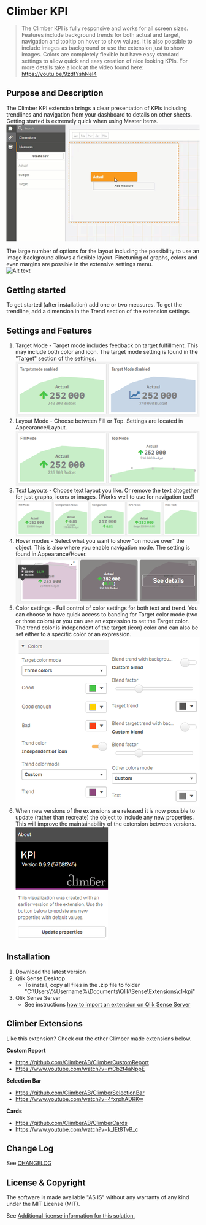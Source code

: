 # Climber KPI
>The Climber KPI is fully responsive and works for all screen sizes. Features include background trends for both actual and target, navigation and tooltip on hover to show values. It is also possible to include images as background or use the extension just to show images. Colors are completely flexible but have easy standard settings to allow quick and easy creation of nice looking KPIs. For more details take a look at the video found here: https://youtu.be/9zdfYshNel4

## Purpose and Description
The Climber KPI extension brings a clear presentation of KPIs including trendlines and navigation from your dashboard to details on other sheets. Getting started is extremely quick when using Master Items.  
![Alt text](./screenshots/samplevideo_CreateObject.gif?raw=true "Sample video of object creation")

The large number of options for the layout including the possibility to use an image background allows a flexible layout. Finetuning of graphs, colors and even margins are possible in the extensive settings menu.  
![Alt text](./screenshots/samplevideo_MainLayouts.gif?raw=true "Sample video of the main layout and hover options")

## Getting started
To get started (after installation) add one or two measures. To get the trendline, add a dimension in the Trend section of the extension settings. 

## Settings and Features
1. Target Mode - Target mode includes feedback on target fulfillment. This may include both color and icon. The target mode setting is found in the "Target" section of the settings.  
![Alt text](./screenshots/screenshot_TargetModeEnabledDisabled.PNG?raw=true "Target Mode Enabled/Disabled")
2. Layout Mode - Choose between Fill or Top. Settings are located in Appearance/Layout.   
![Alt text](./screenshots/screenshot_FillTopMode.PNG?raw=true "Fill or Top Layout Mode")
3. Text Layouts - Choose text layout you like. Or remove the text altogether for just graphs, icons or images. (Works well to use for navigation too!)  
![Alt text](./screenshots/screenshot_TextLayoutModes.PNG?raw=true "Text Layout Alternatives")
4. Hover modes - Select what you want to show "on mouse over" the object. This is also where you enable navigation mode. The setting is found in Appearance/Hover.  
![Alt text](./screenshots/screenshot_HoverModes.PNG?raw=true "Hover mode alternatives")
5. Color settings - Full control of color settings for both text and trend. You can choose to have quick access to banding for Target color mode (two or three colors) or you can use an expression to set the Target color. The trend color is independent of the target (icon) color and can also be set either to a specific color or an expression.  
![Alt text](./screenshots/screenshot_ColorSettings.PNG?raw=true "Color Settings")
5. When new versions of the extensions are released it is now possible to update (rather than recreate) the object to include any new properties. This will improve the maintainability of the extension between versions.  
![Alt text](./screenshots/screenshot_UpdateProperties.PNG?raw=true "Color Settings")

## Installation

1. Download the latest version
2. Qlik Sense Desktop
	* To install, copy all files in the .zip file to folder "C:\Users\\%Username%\Documents\Qlik\Sense\Extensions\cl-kpi"
3. Qlik Sense Server
	* See instructions [how to import an extension on Qlik Sense Server](http://help.qlik.com/en-US/sense/3.2/Subsystems/ManagementConsole/Content/import-extensions.htm)

## Climber Extensions
Like this extension? Check out the other Climber made extensions below.

**Custom Report**
* https://github.com/ClimberAB/ClimberCustomReport
* https://www.youtube.com/watch?v=mCb2t4aNppE

**Selection Bar**
* https://github.com/ClimberAB/ClimberSelectionBar
* https://www.youtube.com/watch?v=4fxrphADRKw

**Cards**
* https://github.com/ClimberAB/ClimberCards
* https://www.youtube.com/watch?v=k_IEt8TvB_c

## Change Log

See [CHANGELOG](CHANGELOG.yml)

## License & Copyright
The software is made available "AS IS" without any warranty of any kind under the MIT License (MIT).

See [Additional license information for this solution.](LICENSE.md)




